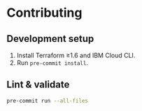 # Contributing

## Development setup
1. Install Terraform ≥1.6 and IBM Cloud CLI.
2. Run `pre-commit install`.

## Lint & validate
```bash
pre-commit run --all-files
```
